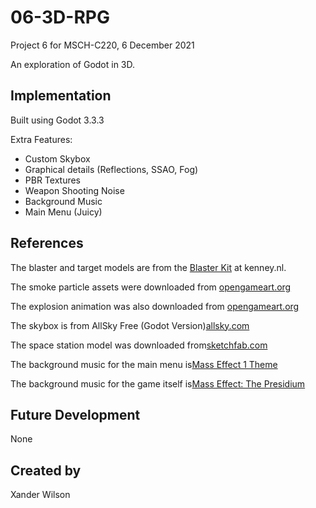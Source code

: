 # 06-3D-RPG
Project 6 for MSCH-C220, 6 December 2021

An exploration of Godot in 3D.

## Implementation
Built using Godot 3.3.3

Extra Features:
- Custom Skybox
- Graphical details (Reflections, SSAO, Fog)
- PBR Textures
- Weapon Shooting Noise
- Background Music
- Main Menu (Juicy)


## References
The blaster and target models are from the [Blaster Kit](https://kenney.nl/assets/blaster-kit) at kenney.nl.

The smoke particle assets were downloaded from [opengameart.org](https://opengameart.org/sites/default/files/Smoke30Frames_0.png)

The explosion animation was also downloaded from [opengameart.org](https://opengameart.org/content/explosion-sheet)

The skybox is from AllSky Free (Godot Version)[allsky.com](https://godotengine.org/asset-library/asset/579)

The space station model was downloaded from[sketchfab.com](https://sketchfab.com/3d-models/space-station-scene-hd-854c32b570d8498fa0cca4fe3350ccf9)

The background music for the main menu is[Mass Effect 1 Theme](https://www.youtube.com/watch?v=W2CzIcNwvTw)

The background music for the game itself is[Mass Effect: The Presidium](https://www.youtube.com/watch?v=tipNnvdgSaw&list=PL5961C75C840F65AF&index=8)

## Future Development
None

## Created by 
Xander Wilson
